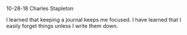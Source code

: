 10-28-18 Charles Stapleton

I learned that keeping a journal keeps me focused. I have learned that I easily forget things unless I write them down.